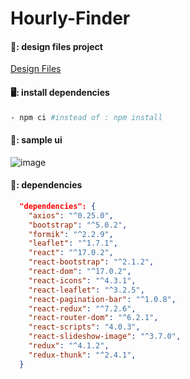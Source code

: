 # Hourly-Finder

#### 🌻: design files project
[Design Files](https://github.com/Sajeebdebnath/hourly-finder-design/)

#### 🖥️: install dependencies
```bash
- npm ci #instead of : npm install
```

#### 📰: sample ui
![image](https://user-images.githubusercontent.com/29564029/152134566-60511c7d-a049-4ba0-8187-ece13c9eaf12.png)

#### 📀: dependencies
```json
  "dependencies": {
    "axios": "^0.25.0",
    "bootstrap": "^5.0.2",
    "formik": "^2.2.9",
    "leaflet": "^1.7.1",
    "react": "^17.0.2",
    "react-bootstrap": "^2.1.2",
    "react-dom": "^17.0.2",
    "react-icons": "^4.3.1",
    "react-leaflet": "^3.2.5",
    "react-pagination-bar": "^1.0.8",
    "react-redux": "^7.2.6",
    "react-router-dom": "^6.2.1",
    "react-scripts": "4.0.3",
    "react-slideshow-image": "^3.7.0",
    "redux": "^4.1.2",
    "redux-thunk": "^2.4.1",
  }
```
